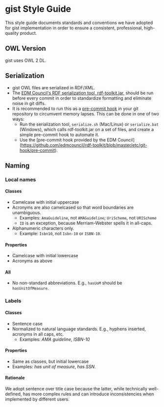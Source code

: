 gist Style Guide
=====

This style guide documents standards and conventions we have adopted for gist implementation in order to ensure a consistent, professional, high-quality product.

OWL Version 
-----
gist uses OWL 2 DL.


Serialization
-----

- gist OWL files are serialized in RDF/XML. 
- The [EDM Council's RDF serialization tool, rdf-toolkit.jar,](https://github.com/edmcouncil/rdf-toolkit) should be run before every commit in order to standardize formatting and eliminate noise in git diffs. 
- It is recommended to run this as a [pre-commit hook](https://git-scm.com/book/en/v2/Customizing-Git-Git-Hooks) in your git repository to circumvent memory lapses. This can be done in one of two ways:
  - Run the serialization tool, `serialize.sh` (Mac/Linux) or `serialize.bat` (Windows), which calls rdf-toolkit.jar on a set of files, and create a simple pre-commit hook to automate it.
  - Use the [pre-commit hook provided by the EDM Council] (https://github.com/edmcouncil/rdf-toolkit/blob/master/etc/git-hook/pre-commit).


Naming
-----

### Local names


#### Classes

- Camelcase with initial uppercase
- Acronyms are also camelcased so that word boundaries are unambiguous. 
  - Examples: `AmaGuideline`, not `AMAGuideline`; `UriScheme`, not `URIScheme`
  - `ID` is an exception, because Merriam-Webster spells it in all-caps.
- Alphanumeric characters only. 
  - Example: `Isbn10`, not `Isbn-10` or `ISBN-10`.
  
#### Properties

- Camelcase with initial lowercase
- Acronyms as above

#### All

- No non-standard abbreviations. E.g., `hasUoM` should be `hasUnitOfMeasure`.

### Labels

#### Classes

- Sentence case
- Normalized to natural language standards. E.g., hyphens inserted, acronyms in all caps, etc.
  - Examples: _AMA guideline_, _ISBN-10_
  
#### Properties

- Same as classes, but initial lowercase 
- Examples: _has unit of measure_, _has SSN_. 

#### Rationale

We adopt sentence over title case because the latter, while technically well-defined, has more complex rules and can introduce inconsistencies when implemented by different users.
